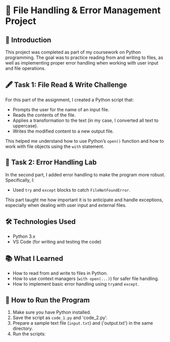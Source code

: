 # 📝 File Handling & Error Management Project 

## 👋 Introduction

This project was completed as part of my coursework on Python programming. The goal was to practice reading from and writing to files, as well as implementing proper error handling when working with user input and file operations.

## 🖋️ Task 1: File Read & Write Challenge

For this part of the assignment, I created a Python script that:
- Prompts the user for the name of an input file.
- Reads the contents of the file.
- Applies a transformation to the text (in my case, I converted all text to uppercase).
- Writes the modified content to a new output file.

This helped me understand how to use Python’s `open()` function and how to work with file objects using the `with` statement.

## 🧪 Task 2: Error Handling Lab

In the second part, I added error handling to make the program more robust. Specifically, I:
- Used `try` and `except` blocks to catch `FileNotFoundError`.

This part taught me how important it is to anticipate and handle exceptions, especially when dealing with user input and external files.

## 🛠️ Technologies Used

- Python 3.x
- VS Code (for writing and testing the code)

## 📚 What I Learned

- How to read from and write to files in Python.
- How to use context managers (`with open(...)`) for safer file handling.
- How to implement basic error handling using `try`and `except`.

## 🚀 How to Run the Program

1. Make sure you have Python installed.
2. Save the script as `code_1.py` and 'code_2.py'.
3. Prepare a sample text file (`input.txt`) and ('output.txt') in the same directory.
4. Run the scripts:
   
